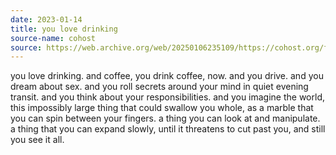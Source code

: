 ```yaml
---
date: 2023-01-14
title: you love drinking
source-name: cohost
source: https://web.archive.org/web/20250106235109/https://cohost.org/fishfood/post/842357-you-love-drinking-a
---
```


you love drinking. and coffee, you drink coffee, now. and you drive. and you dream about sex. and you roll secrets around your mind in quiet evening transit. and you think about your responsibilities. and you imagine the world, this impossibly large thing that could swallow you whole, as a marble that you can spin between your fingers. a thing you can look at and manipulate. a thing that you can expand slowly, until it threatens to cut past you, and still you see it all.